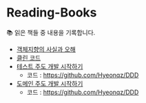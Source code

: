 # Reading-Books
📚 읽은 책들 중 내용을 기록합니다.

- <a href=''>객체지향의 사실과 오해 </a>
- <a href=''>클린 코드 </a>
- <a href=''>테스트 주도 개발 시작하기 </a>
  - 코드 : https://github.com/Hyeonqz/DDD
- <a href=''>도메인 주도 개발 시작하기 </a>
  - 코드 : https://github.com/Hyeonqz/DDD
